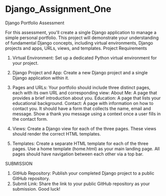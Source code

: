 # Django_Assignment_One
Django Portfolio Assessment

For this assessment, you'll create a single Django application to manage a simple personal portfolio. This project will demonstrate your understanding of fundamental Django concepts, including virtual environments, Django projects and apps, URLs, views, and templates.
Project Requirements

1. Virtual Environment:
  Set up a dedicated Python virtual environment for your project.

2. Django Project and App:
  Create a new Django project and a single Django application within it.

3. Pages and URLs:
  Your portfolio should include three distinct pages, each with its own URL and corresponding view:
      About Me: A page that provides a brief introduction about you.
      Education: A page that lists your educational background.
      Contact: A page with information on how to contact you. It should have a form that collects the name, email and message. Show a thank you message using a context once a user fills in the contact form.  

4. Views:
Create a Django view for each of the three pages. These views should render the correct HTML templates.

5. Templates:
Create a separate HTML template for each of the three pages. Use a home template (home.html) as your main landing page. All pages should have navigation between each other via a top bar.

SUBMISSION
1. GitHub Repository:
  Publish your completed Django project to a public GitHub repository.
2. Submit Link:
  Share the link to your public GitHub repository as your submission.
Good luck!
